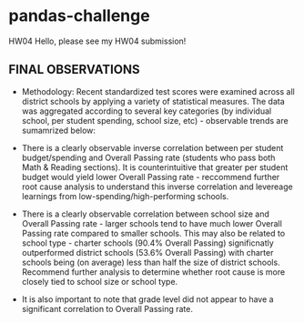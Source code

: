 # pandas-challenge
HW04
Hello, please see my HW04 submission!

## FINAL OBSERVATIONS

* Methodology: Recent standardized test scores were examined across all district schools by applying a variety of statistical measures. The data was aggregated according to several key categories (by individual school, per student spending, school size, etc) - observable trends are sumamrized below:

* There is a clearly observable inverse correlation between per student budget/spending and Overall Passing rate (students who pass both Math & Reading sections). It is counterintuitive that greater per student budget would yield lower Overall Passing rate - reccommend further root cause analysis to understand this inverse correlation and levereage learnings from low-spending/high-performing schools.

* There is a clearly observable correlation between school size and Overall Passing rate - larger schools tend to have much lower Overall Passing rate compared to smaller schools. This may also be related to school type - charter schools (90.4% Overall Passing) significnatly outperformed district schools (53.6% Overall Passing) with charter schools being (on average) less than half the size of district schools. Recommend further analysis to determine whether root cause is more closely tied to school size or school type.

* It is also important to note that grade level did not appear to have a significant correlation to Overall Passing rate.